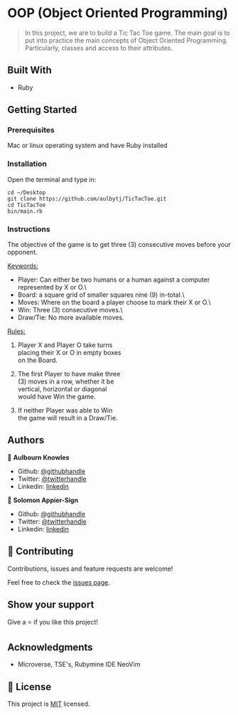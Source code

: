 
# OOP (Object Oriented Programming)

> In this project, we are to build a Tic Tac Toe game. The main goal is to put into practice the main concepts of Object Oriented Programming. Particularly, classes and access to their attributes.

## Built With

- Ruby

## Getting Started

### Prerequisites

Mac or linux operating system and have Ruby installed


### Installation

Open the terminal and type in:
```
cd ~/Desktop
git clone https://github.com/aulbytj/TicTacToe.git
cd TicTacToe
bin/main.rb

```
### Instructions

The objective of the game is to get three (3) consecutive moves before your opponent.

<u>Keywords:</u>

- Player:   Can either be two humans or a human against a computer represented by X or O.\
- Board:    a square grid of smaller squares nine (9) in-total.\
- Moves:    Where on the board a player choose to mark their X or O.\
- Win:      Three (3) consecutive moves.\
- Draw/Tie: No more available moves.

<u>Rules:</u>

1. Player X and Player O take turns\
placing their X or O in empty boxes\
on the Board.

2. The first Player to have make three\
(3) moves in a row, whether it be\
vertical, horizontal or diagonal\
would have Win the game.

3. If neither Player was able to Win\
the game will result in a Draw/Tie.


## Authors

👤 **Aulbourn Knowles**

- Github: [@githubhandle](https://github.com/aulbytj)
- Twitter: [@twitterhandle](https://twitter.com/aulbytj)
- Linkedin: [linkedin](https://linkedin.com/in/aulbourn-knowles-b9971672)

👤 **Solomon Appier-Sign**

- Github: [@githubhandle](https://github.com/appiersign)
- Twitter: [@twitterhandle](https://twitter.com/appiersign)
- Linkedin: [linkedin](https://www.linkedin.com/in/solomon-appier-sign)

## 🤝 Contributing

Contributions, issues and feature requests are welcome!

Feel free to check the [issues page](https://github.com/appiersign/bubble-sort/issues).

## Show your support

Give a ⭐️ if you like this project!

## Acknowledgments

- Microverse, TSE's, Rubymine IDE NeoVim

## 📝 License

This project is [MIT](lic.url) licensed.

